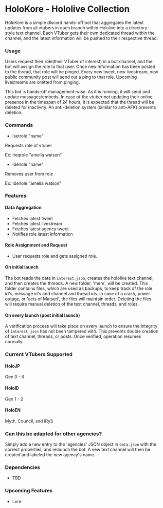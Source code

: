 # HoloKore - Hololive Collection

HoloKore is a simple discord hands-off bot that aggregates the latest updates from all vtubers in each branch within Hololive into a directory-style text channel. Each VTuber gets their own dedicated thread within the channel, and the latest information will be pushed to their respective thread. 

### Usage

Users request their role(their VTuber of interest) in a bot channel, and the bot will assign the role to that user. Once new information has been posted to the thread, that role will be pinged. Every new tweet, new livestream, new public community post will send out a ping to that role. Upcoming livestreams are omitted from pinging.


This bot is hands-off management-wise. As it is running, it will send and update messages/embeds. In case of the vtuber not updating their online presence in the timespan of 24 hours, it is expected that the thread will be deleted for inactivity. An anti-deletion system (similar to anti-AFK) prevents deletion.

### Commands

* !setrole "name"

Requests role of vtuber

Ex: !reqrole "amelia watson"

* !delrole "name"

Removes user from role

Ex: !delrole "amelia watson"

### Features

#### Data Aggregation
* Fetches latest tweet
* Fetches latest livestream
* Fetches latest agency tweet
* Notifies role latest information

#### Role Assignment and Request
* User requests role and gets assigned role.

#### On initial launch

The bot reads the data in ```interest.json```, creates the hololive text channel, and then creates the threads. A new folder, 'mem', will be created. This folder contains files, which are used as backups, to keep track of the role id's, message id's and channel and thread ids. In case of a crash, power outage, or 'acts of Matsuri', the files will maintain order. Deleting the files will require manual deletion of the text channel, threads, and roles.

#### On every launch (post initial launch)

A verification process will take place on every launch to ensure the integrity of ```interest.json``` has not been tampered with. This prevents double creation of text channel, threads, or posts. Once verified, operation resumes normally.

### Current VTubers Supported 

#### HoloJP
Gen 0 - 6

#### HoloID
Gen 1 - 2

#### HoloEN
Myth, Council, and iRyS

### Can this be adapted for other agencies?

Simply add a new entry to the 'agencies' JSON object in ```data.json``` with the correct properties, and relaunch the bot. A new text channel will then be created and labeled the new agency's name.  

### Dependencies
* TBD

### Upcoming Features
* Lore